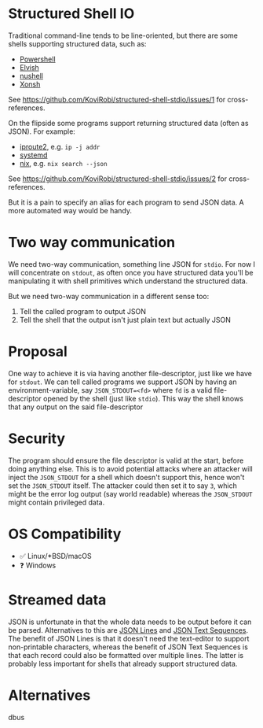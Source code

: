 # Structured Shell IO
Traditional command-line tends to be line-oriented, but there are some shells
supporting structured data, such as:
- [Powershell](https://learn.microsoft.com/en-us/powershell/)
- [Elvish](https://elv.sh/)
- [nushell](https://nushell.sh/)
- [Xonsh](https://xon.sh/)

See https://github.com/KoviRobi/structured-shell-stdio/issues/1 for cross-references.

On the flipside some programs support returning structured data (often as
JSON). For example:
- [iproute2](https://wiki.linuxfoundation.org/networking/iproute2), e.g.
  `ip -j addr`
- [systemd](https://systemd.io/)
- [nix](https://nixos.org/), e.g. `nix search --json`

See https://github.com/KoviRobi/structured-shell-stdio/issues/2 for cross-references.

But it is a pain to specify an alias for each program to send JSON data. A more
automated way would be handy.

# Two way communication
We need two-way communication, something line JSON for `stdio`. For now I will
concentrate on `stdout`, as often once you have structured data you'll be
manipulating it with shell primitives which understand the structured data.

But we need two-way communication in a different sense too:
1. Tell the called program to output JSON
2. Tell the shell that the output isn't just plain text but actually JSON

# Proposal
One way to achieve it is via having another file-descriptor, just like we have
for `stdout`. We can tell called programs we support JSON by having an
environment-variable, say `JSON_STDOUT=<fd>` where `fd` is a valid
file-descriptor opened by the shell (just like `stdio`). This way the shell
knows that any output on the said file-descriptor

# Security
The program should ensure the file descriptor is valid at the start, before
doing anything else. This is to avoid potential attacks where an attacker will
inject the `JSON_STDOUT` for a shell which doesn't support this, hence won't
set the `JSON_STDOUT` itself. The attacker could then set it to say `3`, which
might be the error log output (say world readable) whereas the `JSON_STDOUT`
might contain privileged data.

# OS Compatibility
- ✅ Linux/*BSD/macOS
- ❓ Windows

# Streamed data
JSON is unfortunate in that the whole data needs to be output before it can be
parsed. Alternatives to this are [JSON Lines](https://jsonlines.org/) and [JSON
Text Sequences](https://www.rfc-editor.org/rfc/rfc7464). The benefit of JSON
Lines is that it doesn't need the text-editor to support non-printable
characters, whereas the benefit of JSON Text Sequences is that each record
could also be formatted over multiple lines. The latter is probably less
important for shells that already support structured data.

# Alternatives
dbus
